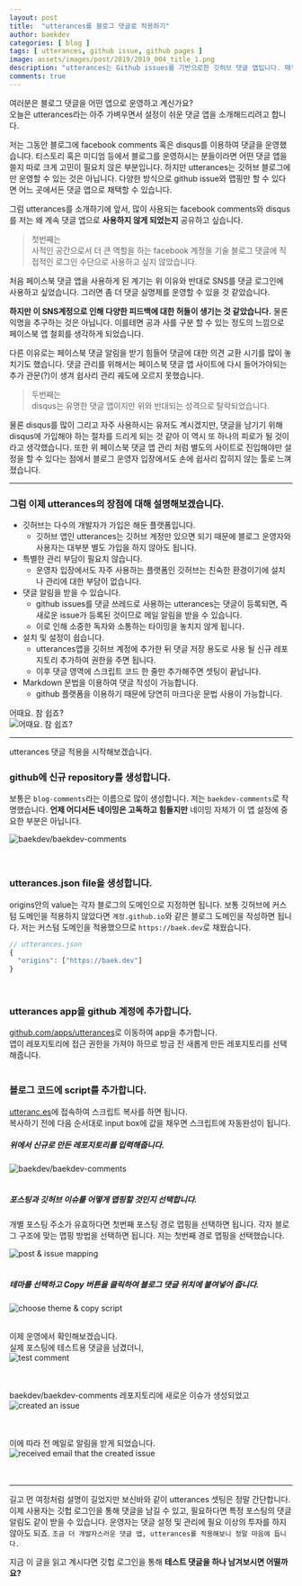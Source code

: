 ```yaml
---
layout: post
title:  "utterances를 블로그 댓글로 적용하기"
author: baekdev
categories: [ blog ]
tags: [ utterances, github issue, github pages ]
image: assets/images/post/2019/2019_004_title_1.png
description: "utterances는 Github issues를 기반으로한 깃허브 댓글 앱입니다. 매우 가볍고, 설정이 간단하며, github 계정으로 손쉽게 마크다운 댓글을 남길 수 있습니다. 당연히 이모지로 댓글에 대한 피드백도 줄 수 있죠! 더불어 알림까지 받을 수 있습니다. 관리에 대한 피로도를 줄이고 쉽게 셋팅이 가능한 utterance를 살펴보고 함께 블로그에 적용해보겠습니다."
comments: true   
---  
```


여러분은 블로그 댓글을 어떤 앱으로 운영하고 계신가요?  
오늘은 utterances라는 아주 가벼우면서 설정이 쉬운 댓글 앱을 소개해드리려고 합니다.  

저는 그동안 블로그에 facebook comments 혹은 disqus를 이용하여 댓글을 운영했습니다. 티스토리 혹은 미디엄 등에서 블로그를 운영하시는 분들이라면 어떤 댓글 앱을 쓸지 따로 크게 고민이 필요치 않은 부분입니다. 하지만 utterances는 깃허브 블로그에만 운영할 수 있는 것은 아닙니다. 다양한 방식으로 github issue와 맵핑만 할 수 있다면 어느 곳에서든 댓글 앱으로 채택할 수 있습니다. 

그럼 utterances를 소개하기에 앞서, 많이 사용되는 facebook comments와 disqus를 저는 왜 계속 댓글 앱으로 **사용하지 않게 되었는지** 공유하고 싶습니다.       

> 첫번째는    
> 사적인 공간으로서 더 큰 역할을 하는 facebook 계정을 기술 블로그 댓글에 직접적인 로그인 수단으로 사용하고 싶지 않았습니다.  

처음 페이스북 댓글 앱을 사용하게 된 계기는 위 이유와 반대로 SNS를 댓글 로그인에 사용하고 싶었습니다. 그러면 좀 더 댓글 실명제를 운영할 수 있을 것 같았습니다.  

**하지만 이 SNS계정으로 인해 다양한 피드백에 대한 허들이 생기는 것 같았습니다.** 물론 익명을 추구하는 것은 아닙니다. 이를테면 공과 사를 구분 할 수 있는 정도의 느낌으로 페이스북 앱 철회를 생각하게 되었습니다.  

다른 이유로는 페이스북 댓글 알림을 받기 힘들어 댓글에 대한 의견 교환 시기를 많이 놓치기도 했습니다. 댓글 관리를 위해서는 페이스북 댓글 앱 사이트에 다시 들어가야되는 추가 관문(?)이 생겨 쉽사리 관리 궤도에 오르지 못했습니다.   

> 두번째는  
> disqus는 유명한 댓글 앱이지만 위와 반대되는 성격으로 탈락되었습니다.  

물론 disqus를 많이 그리고 자주 사용하시는 유저도 계시겠지만, 댓글을 남기기 위해 disqus에 가입해야 하는 절차를 드리게 되는 것 같아 이 역시 또 하나의 피로가 될 것이라고 생각했습니다. 또한 위 페이스북 댓글 앱 관리 처럼 별도의 사이트로 진입해야만 설정을 할 수 있다는 점에서 블로그 운영자 입장에서도 손에 쉽사리 잡히지 않는 툴로 느껴졌습니다.  

---  


### 그럼 이제 utterances의 장점에 대해 설명해보겠습니다. 

- 깃허브는 다수의 개발자가 가입은 해둔 플랫폼입니다.  
    - 깃허브 앱인 utterances는 깃허브 계정만 있으면 되기 때문에 블로그 운영자와 사용자는 대부분 별도 가입을 하지 않아도 됩니다.  
- 특별한 관리 부담이 필요치 않습니다.  
    - 운영자 입장에서도 자주 사용하는 플랫폼인 깃허브는 친숙한 환경이기에 설치나 관리에 대한 부담이 없습니다.  
- 댓글 알림을 받을 수 있습니다.  
    - github issues를 댓글 쓰레드로 사용하는 utterances는 댓글이 등록되면, 즉 새로운 issue가 등록된 것이므로 메일 알림을 받을 수 있습니다. 
    - 이로 인해 소중한 독자와 소통하는 타이밍을 놓치지 않게 됩니다.     
- 설치 및 설정이 쉽습니다.  
    - utterances앱을 깃허브 계정에 추가한 뒤 댓글 저장 용도로 사용 될 신규 레포지토리 추가하여 권한을 주면 됩니다. 
    - 이후 댓글 영역에 스크립트 코드 한 줄만 추가해주면 셋팅이 끝납니다.   
- Markdown 문법을 이용하여 댓글 작성이 가능합니다.  
    - github 플랫폼을 이용하기 때문에 당연히 마크다운 문법 사용이 가능합니다.  
  
어때요. 참 쉽죠?    
![어때요. 참 쉽죠?]({{site.baseurl}}/assets/images/post/2019/bob_easy.jpg)  


---  

utterances 댓글 적용을 시작해보겠습니다.  

### github에 신규 repository를 생성합니다.  
보통은 `blog-comments`라는 이름으로 많이 생성합니다. 저는 `baekdev-comments`로 작명했습니다. **언제 어디서든 네이밍은 고독하고 힘들지만** 네이밍 자체가 이 앱 설정에 중요한 부분은 아닙니다.  

![baekdev/baekdev-comments]({{site.baseurl}}/assets/images/post/2019/2019_004_001.png)   
<br/>
<br/>

### utterances.json file을 생성합니다.  
origins안의 value는 각자 블로그의 도메인으로 지정하면 됩니다. 보통 깃허브에 커스텀 도메인을 적용하지 않았다면 `계정.github.io`와 같은 블로그 도메인을 작성하면 됩니다. 저는 커스텀 도메인을 적용했으므로 `https://baek.dev`로 채웠습니다.   
```javascript  
// utterances.json    
{
  "origins": ["https://baek.dev"]
}
```  
<br/>

### utterances app을 github 계정에 추가합니다.  
[github.com/apps/utterances](https://github.com/apps/utterances)로 이동하여 app을 추가합니다.  
앱이 레포지토리에 접근 권한을 가져야 하므로 방금 전 새롭게 만든 레포지토리를 선택해줍니다.   
<br/>

### 블로그 코드에 script를 추가합니다.  
  
[utteranc.es](https://utteranc.es/)에 접속하여 스크립트 복사를 하면 됩니다.  
복사하기 전에 다음 순서대로 input box에 값을 채우면 스크립트에 자동완성이 됩니다.  

##### 위에서 신규로 만든 레포지토리를 입력해줍니다.  
  
![baekdev/baekdev-comments]({{site.baseurl}}/assets/images/post/2019/2019_004_002.png)   
<br/>

##### 포스팅과 깃허브 이슈를 어떻게 맵핑할 것인지 선택합니다.  
개별 포스팅 주소가 유효하다면 첫번째 포스팅 경로 맵핑을 선택하면 됩니다. 각자 블로그 구조에 맞는 맵핑 방법을 선택하면 됩니다. 저는 첫번째 경로 맵핑을 선택했습니다.  
 
![post & issue mapping]({{site.baseurl}}/assets/images/post/2019/2019_004_003.png)   
<br/>

##### 테마를 선택하고 Copy 버튼을 클릭하여 블로그 댓글 위치에 붙여넣어 줍니다.    
 
![choose theme & copy script]({{site.baseurl}}/assets/images/post/2019/2019_004_004.png)   
<br/>


이제 운영에서 확인해보겠습니다.   
실제 포스팅에 테스트용 댓글을 남겼더니,  
![test comment]({{site.baseurl}}/assets/images/post/2019/2019_004_005.png)   
<br/>
<br/>

baekdev/baekdev-comments 레포지토리에 새로운 이슈가 생성되었고  
![created an issue]({{site.baseurl}}/assets/images/post/2019/2019_004_006.png)   
<br/>
<br/>

이에 따라 전 메일로 알림을 받게 되었습니다.  
![received email that the created issue]({{site.baseurl}}/assets/images/post/2019/2019_004_007.png)   
<br/>
<br/>  


---  

길고 먼 여정처럼 설명이 길었지만 보신바와 같이 utterances 셋팅은 정말 간단합니다. 이제 사용자는 깃헙 로그인을 통해 댓글을 남길 수 있고, 필요하다면 특정 포스팅의 댓글 알림도 같이 받을 수 있습니다. 운영자는 댓글 설정 및 관리에 필요 이상의 투자를 하지 않아도 되죠. `조금 더 개발자스러운 댓글 앱, utterances를 적용해보니 정말 마음에 듭니다.`  
      
지금 이 글을 읽고 계시다면 깃헙 로그인을 통해 **테스트 댓글을 하나 남겨보시면 어떨까요?**   
<br/>
<br/>
<br/>




   
